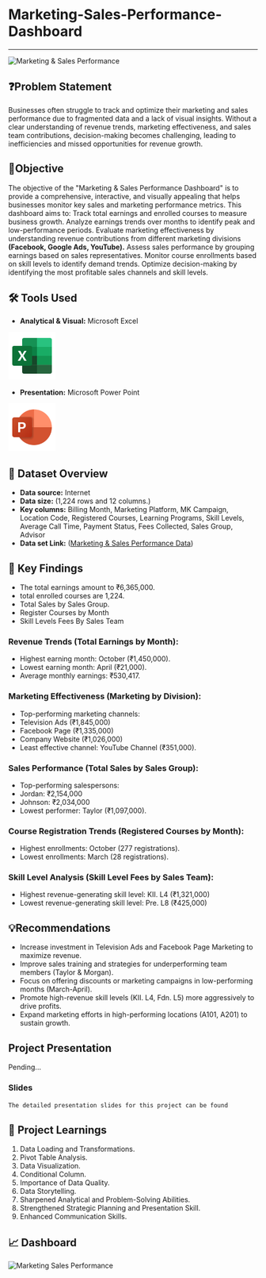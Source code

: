 # Marketing-Sales-Performance-Dashboard
--------------------------------------------------------------------------------------------------------------------------------------------------------------------------------------------------------------------




![Marketing & Sales Performance](https://github.com/user-attachments/assets/d5d5fde7-e8a5-4794-b4db-c457ec2edf9f)





## ❓Problem Statement
Businesses often struggle to track and optimize their marketing and sales performance due to fragmented data and a lack of visual insights. Without a clear understanding of revenue trends, marketing effectiveness, and sales team contributions, decision-making becomes challenging, leading to inefficiencies and missed opportunities for revenue growth.


## 🎯Objective
The objective of the "Marketing & Sales Performance Dashboard" is to provide a comprehensive, interactive, and visually appealing that helps businesses monitor key sales and marketing performance metrics. This dashboard aims to:
Track total earnings and enrolled courses to measure business growth.
Analyze earnings trends over months to identify peak and low-performance periods.
Evaluate marketing effectiveness by understanding revenue contributions from different marketing divisions **(Facebook, Google Ads, YouTube).**
Assess sales performance by grouping earnings based on sales representatives.
Monitor course enrollments based on skill levels to identify demand trends.
Optimize decision-making by identifying the most profitable sales channels and skill levels.


## 🛠️ Tools Used

- **Analytical & Visual:** Microsoft Excel
<img width="96" height="96" src="https://github.com/amanat-mahmud/useful_icons/blob/main/icons8-microsoft-excel-144.png" alt="microsoft-excel-2019--v1"/>

- **Presentation:** Microsoft Power Point
<img width="96" height="96" src="https://github.com/amanat-mahmud/useful_icons/blob/main/icons8-power-point-144.png" alt="microsoft-powerpoint-2019"/>



## 📅 Dataset Overview

- **Data source:** Internet
- **Data size:** (1,224 rows and 12 columns.)
- **Key columns:** Billing Month, Marketing Platform, MK Campaign, Location Code, Registered Courses, Learning Programs, Skill Levels, Average Call Time, Payment Status, Fees Collected, Sales Group, Advisor
- **Data set Link:** ([Marketing & Sales Performance Data](https://github.com/anandshaw123/Marketing-Sales-Performance-Dashboard/blob/main/Marketing%20%26%20Sales%20Performance%20Data%20(1).xlsx))



## 🔎 Key Findings

- The total earnings amount to ₹6,365,000.
- total enrolled courses are 1,224.
- Total Sales by Sales Group.
- Register Courses by Month
- Skill Levels Fees By Sales Team
  
### Revenue Trends (Total Earnings by Month):

 - Highest earning month: October (₹1,450,000).
 - Lowest earning month: April (₹21,000).
 - Average monthly earnings: ₹530,417.

### Marketing Effectiveness (Marketing by Division):

 - Top-performing marketing channels:
 - Television Ads (₹1,845,000)
 - Facebook Page (₹1,335,000)
 - Company Website (₹1,026,000)
 - Least effective channel: YouTube Channel (₹351,000).

### Sales Performance (Total Sales by Sales Group):

 - Top-performing salespersons:
 - Jordan: ₹2,154,000
 - Johnson: ₹2,034,000
 - Lowest performer: Taylor (₹1,097,000).

### Course Registration Trends (Registered Courses by Month):

 - Highest enrollments: October (277 registrations).
 - Lowest enrollments: March (28 registrations).

### Skill Level Analysis (Skill Level Fees by Sales Team):

 - Highest revenue-generating skill level: KII. L4 (₹1,321,000)
 - Lowest revenue-generating skill level: Pre. L8 (₹425,000)

   

## 💡Recommendations

- Increase investment in Television Ads and Facebook Page Marketing to maximize revenue.
- Improve sales training and strategies for underperforming team members (Taylor & Morgan).
- Focus on offering discounts or marketing campaigns in low-performing months (March-April).
- Promote high-revenue skill levels (KII. L4, Fdn. L5) more aggressively to drive profits.
- Expand marketing efforts in high-performing locations (A101, A201) to sustain growth.





## Project Presentation
Pending...

### Slides
`The detailed presentation slides for this project can be found`


## 🧠 Project Learnings
1. Data Loading and Transformations.
2. Pivot Table Analysis.
3. Data Visualization.
4. Conditional Column.
5. Importance of Data Quality.
6. Data Storytelling.
7. Sharpened Analytical and Problem-Solving Abilities.
8. Strengthened Strategic Planning and Presentation Skill.
9. Enhanced Communication Skills.


## 📈 Dashboard


![Marketing Sales Performance](https://github.com/user-attachments/assets/8b5980b5-3ac4-4f0f-9d6c-4578592778f0)










